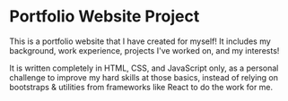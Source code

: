 # Portfolio Website Project

This is a portfolio website that I have created for myself! It includes my background, work experience, projects I've worked on, and my interests!

It is written completely in HTML, CSS, and JavaScript only, as a personal challenge to improve my hard skills at those basics, instead of relying on bootstraps & utilities from frameworks like React to do the work for me.